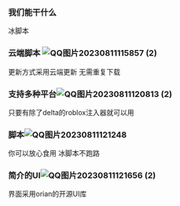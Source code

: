 ### 我们能干什么
冰脚本

### 云端脚本   ![QQ图片20230811115857 (2)](https://github.com/jiajihuajihuafen/jiajihuajihuafen/assets/129615514/0aa6b928-2ea0-40ab-81fb-931f4a74f6b2)
更新方式采用云端更新 无需重复下载

### 支持多种平台![QQ图片20230811120813 (2)](https://github.com/jiajihuajihuafen/jiajihuajihuafen/assets/129615514/cc3532cc-5bbb-430f-8582-bec661a1264f)
只要有除了delta的roblox注入器就可以用

### 脚本![QQ图片20230811121248](https://github.com/jiajihuajihuafen/jiajihuajihuafen/assets/129615514/f770e1b6-a79b-4eaf-8963-f19da533b2f1)
你可以放心食用 冰脚本不跑路

### 简介的UI![QQ图片20230811121656 (2)](https://github.com/jiajihuajihuafen/jiajihuajihuafen/assets/129615514/6ea10239-3c1e-404d-9e20-a46365b0d92c)
界面采用orian的开源UI库
